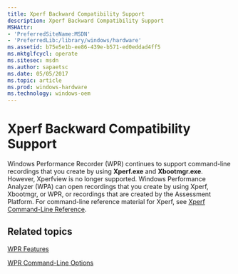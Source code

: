 ```yaml
---
title: Xperf Backward Compatibility Support
description: Xperf Backward Compatibility Support
MSHAttr:
- 'PreferredSiteName:MSDN'
- 'PreferredLib:/library/windows/hardware'
ms.assetid: b75e5e1b-ee86-439e-b571-ed0eddad4ff5
ms.mktglfcycl: operate
ms.sitesec: msdn
ms.author: sapaetsc
ms.date: 05/05/2017
ms.topic: article
ms.prod: windows-hardware
ms.technology: windows-oem
---
```


# Xperf Backward Compatibility Support


Windows Performance Recorder (WPR) continues to support command-line recordings that you create by using **Xperf.exe** and **Xbootmgr.exe**. However, Xperfview is no longer supported. Windows Performance Analyzer (WPA) can open recordings that you create by using Xperf, Xbootmgr, or WPR, or recordings that are created by the Assessment Platform. For command-line reference material for Xperf, see [Xperf Command-Line Reference](xperf-command-line-reference.md).

## Related topics


[WPR Features](wpr-features.md)

[WPR Command-Line Options](wpr-command-line-options.md)

 

 







